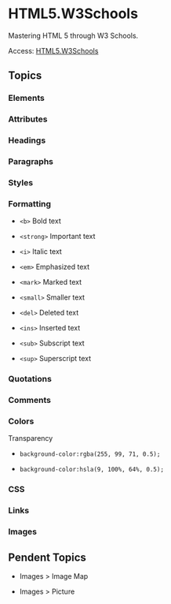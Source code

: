 # HTML5.W3Schools
 Mastering HTML 5 through W3 Schools. 

 Access: <a href="https://udanielnogueira.github.io/HTML5.W3Schools/index.html">HTML5.W3Schools</a>

 ## Topics 

 ### Elements

 ### Attributes

 ### Headings

 ### Paragraphs

 ### Styles

 ### Formatting

 - ``<b>`` Bold text

 - ``<strong>`` Important text

 - ``<i>`` Italic text

 - ``<em>`` Emphasized text

 - ``<mark>`` Marked text

 - ``<small>`` Smaller text

 - ``<del>`` Deleted text

 - ``<ins>`` Inserted text

 - ``<sub>`` Subscript text

 - ``<sup>`` Superscript text

 ### Quotations 

 ### Comments

 ### Colors

 Transparency

 - ``background-color:rgba(255, 99, 71, 0.5);`` 

 - ``background-color:hsla(9, 100%, 64%, 0.5);`` 

 ### CSS 

 ### Links 

 ### Images

 ## Pendent Topics 

 - Images > Image Map
 
 - Images > Picture








